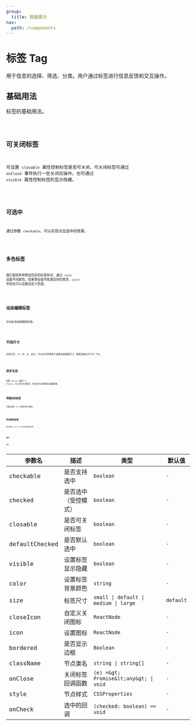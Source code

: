 ```yaml
---
group:
  title: 数据展示
nav:
  path: /components
---
```


# 标签 Tag

用于信息的选择、筛选、分类。用户通过标签进行信息反馈和交互操作。

## 基础用法

标签的基础用法。

<code src="./__demo__/basic">

## 可关闭标签

可设置 `closable` 属性控制标签是否可关闭，可关闭标签可通过 `onClose` 事件执行一些关闭后操作。也可通过 `visible` 属性控制标签的显示隐藏。

<code src="./__demo__/close">

## 可选中

通过参数 `checkable`，可以实现点击选中的效果。

<code src="./__demo__/check">

## 多色标签

我们提供多种预设色彩的标签样式，通过 `color` 设置不同颜色。如果预设值不能满足你的需求，`color` 字段也可以设置自定义色值。

<code src="./__demo__/color">

## 动态编辑标签

可动态添加和删除标签。

<code src="./__demo__/active">

## 不同尺寸

标签分为：小、中、大、巨大，可以在不同场景下选择合适按钮尺寸。推荐及默认尺寸为「中」。

<code src="./__demo__/size">

## 异步关闭

如果 `onClose` 返回一个 `Promise`，可以异步关闭标签，并且在未关闭时展示加载效果。

<code src="./__demo__/close-async">

## 带图标的标签

可通过设置 `icon` 在标签中加入图标。

<code src="./__demo__/icon">

## 带边框的标签

通过参数 `bordered`，可以显示带边框的标签。

<code src="./__demo__/bordered">

## API

### Tag

| 参数名         | 描述                 | 类型                                   | 默认值    |
| -------------- | -------------------- | -------------------------------------- | --------- |
| checkable      | 是否支持选中         | `boolean`                              | `-`       |
| checked        | 是否选中（受控模式） | `boolean`                              | `-`       |
| closable       | 是否可关闭标签       | `boolean`                              | `-`       |
| defaultChecked | 是否默认选中         | `boolean`                              | `-`       |
| visible        | 设置标签显示隐藏     | `boolean`                              | `-`       |
| color          | 设置标签背景颜色     | `string`                               | `-`       |
| size           | 标签尺寸             | `small \| default \| medium \| large`  | `default` |
| closeIcon      | 自定义关闭图标       | `ReactNode`                            | `-`       |
| icon           | 设置图标             | `ReactNode`                            | `-`       |
| bordered       | 是否显示边框         | `Boolean`                              | `-`       |
| className      | 节点类名             | `string \| string[]`                   | `-`       |
| onClose        | 关闭标签回调函数     | `(e) =&gt; Promise&lt;any&gt; \| void` | `-`       |
| style          | 节点样式             | `CSSProperties`                        | `-`       |
| onCheck        | 选中的回调           | `(checked: boolean) => void`           | `-`       |
